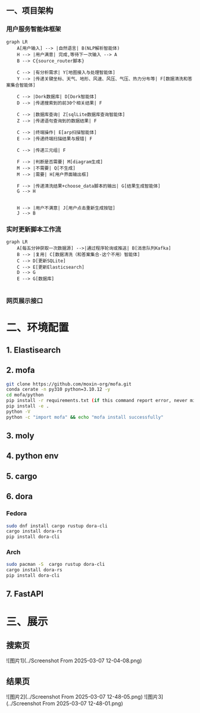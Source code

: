 ## **一、项目架构**

### 用户服务智能体框架

```mermaid
graph LR
    A[用户输入] --> |自然语言| B(NLP解析智能体)
    H --> |用户满意| 完成,等待下一次输入 --> A
    B --> C{source_router脚本}
    
    C --> |有分析需求| Y[地图接入与处理智能体]
    Y --> |传递关键坐标、天气、地形、风速、风压、气压、热力分布等| F[数据清洗和答案集合智能体]
    
    C --> |Dork数据库| D[Dork智能体]
    D --> |传递搜索到的前30个相关结果| F
    
    C --> |数据库查询| Z[sqlLite数据库查询智能体]
    Z --> |传递语句查询到的数据结果| F
    
    C --> |终端操作| E[arp扫描智能体]
    E --> |传递终端扫描结果与报错| F
    
    C --> |传递三元组| F
    
    F --> |判断是否需要| M[diagram生成]
    M --> |不需要| Q[不生成]
    M --> |需要| H[用户界面输出框]
    
    F --> |传递清洗结果+choose_data脚本的输出| G[结果生成智能体]
    G --> H
    

    H --> |用户不满意| J[用户点击重新生成按钮]
    J --> B
```

 

### 实时更新脚本工作流

```mermaid
graph LR
    A[每五分钟获取一次数据源] -->|通过程序轮询或推送| B[消息队列Kafka]
    B --> |复用| C[数据清洗（和答案集合-这个不用）智能体]
    C --> D[更新SQLite]
    C --> E[更新Elasticsearch]
    D --> G
    E --> G[数据库]
```

# 

### 网页展示接口







# 二、环境配置

## 1. Elastisearch
## 2. mofa

```bash
git clone https://github.com/moxin-org/mofa.git
conda cerate -n py310 python=3.10.12 -y
cd mofa/python
pip install -r requirements.txt (if this command report error, never mind it
pip install -e .
python -V
python -c "import mofa" && echo "mofa install successfully"
```
## 3. moly

## 4. python env

## 5. cargo

## 6. dora
### 	Fedora

```bash
sudo dnf install cargo rustup dora-cli
cargo install dora-rs
pip install dora-cli

```

### 	Arch

```bash
sudo pacman -S  cargo rustup dora-cli
cargo install dora-rs
pip install dora-cli
```

## 7. FastAPI

# 三、展示

## 搜索页

![图片1](../Screenshot From 2025-03-07 12-04-08.png)

## 结果页

![图片2](../Screenshot From 2025-03-07 12-48-05.png)
![图片3](../Screenshot From 2025-03-07 12-48-01.png)
